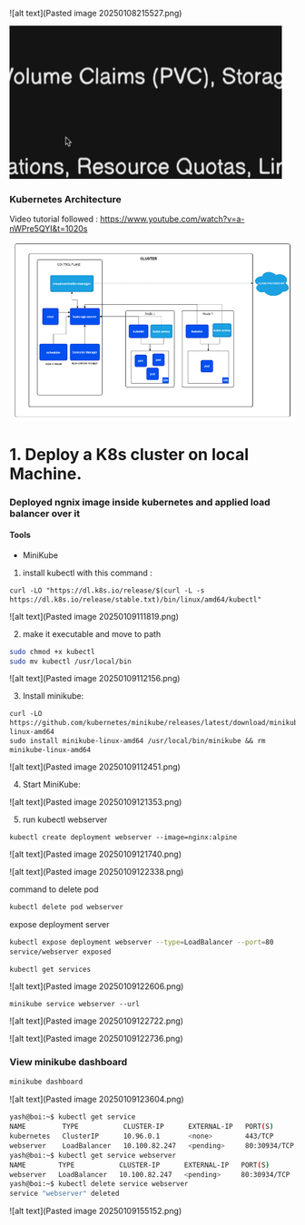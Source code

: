 
![alt text](Pasted image 20250108215527.png)

![alt text](image.png)
### Kubernetes Architecture 

Video tutorial followed  : https://www.youtube.com/watch?v=a-nWPre5QYI&t=1020s

![alt text](Pastedimage20250108220716.png)

# 1. Deploy a K8s cluster on local Machine.

### Deployed ngnix image inside kubernetes and applied load balancer over it 

#### Tools 
- MiniKube

1. install kubectl with this command : 
```
curl -LO "https://dl.k8s.io/release/$(curl -L -s https://dl.k8s.io/release/stable.txt)/bin/linux/amd64/kubectl"
```

![alt text](Pasted image 20250109111819.png)

2. make it executable and move to path

```bash
sudo chmod +x kubectl
sudo mv kubectl /usr/local/bin
```

![alt text](Pasted image 20250109112156.png)

3. Install minikube:

```shell
curl -LO https://github.com/kubernetes/minikube/releases/latest/download/minikube-linux-amd64
sudo install minikube-linux-amd64 /usr/local/bin/minikube && rm minikube-linux-amd64
```

![alt text](Pasted image 20250109112451.png)


4. Start MiniKube:

![alt text](Pasted image 20250109121353.png)

5. run kubectl webserver
```
kubectl create deployment webserver --image=nginx:alpine
```

![alt text](Pasted image 20250109121740.png)

![alt text](Pasted image 20250109122338.png)

command to  delete pod

```bash
kubectl delete pod webserver
```


expose deployment server

```bash
kubectl expose deployment webserver --type=LoadBalancer --port=80
service/webserver exposed
```

```
kubectl get services
```

![alt text](Pasted image 20250109122606.png)

```
minikube service webserver --url
```

![alt text](Pasted image 20250109122722.png)

![alt text](Pasted image 20250109122736.png)


### View minikube dashboard

```bash
minikube dashboard
```

![alt text](Pasted image 20250109123604.png)


```bash
yash@boi:~$ kubectl get service
NAME         TYPE           CLUSTER-IP      EXTERNAL-IP   PORT(S)        AGE
kubernetes   ClusterIP      10.96.0.1       <none>        443/TCP        26m
webserver    LoadBalancer   10.100.82.247   <pending>     80:30934/TCP   15m
yash@boi:~$ kubectl get service webserver
NAME        TYPE           CLUSTER-IP      EXTERNAL-IP   PORT(S)        AGE
webserver   LoadBalancer   10.100.82.247   <pending>     80:30934/TCP   15m
yash@boi:~$ kubectl delete service webserver
service "webserver" deleted
```

![alt text](Pasted image 20250109155152.png)